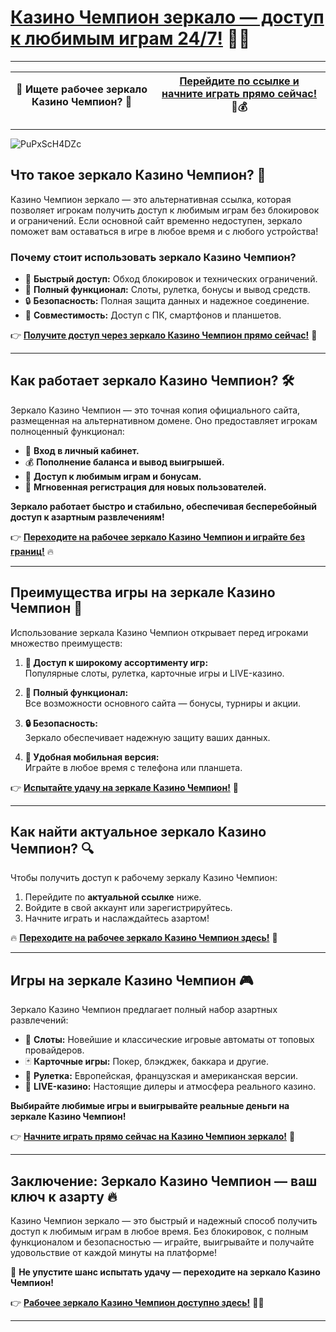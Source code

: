 # [Казино Чемпион зеркало — доступ к любимым играм 24/7!](https://champcasino.ink/pobeda/doa-hats?p80412p305331p112c) 🎰🔥  

---

| **🚀 Ищете рабочее зеркало Казино Чемпион? 🚀** | [**Перейдите по ссылке и начните играть прямо сейчас!**](https://champcasino.ink/pobeda/doa-hats?p80412p305331p112c) 🎲💰 |  
|:---------------------------------------------:|:------------------------------------------------------------------------:|  

---
![PuPxScH4DZc](https://github.com/user-attachments/assets/8ef78473-7e9c-443c-957e-ceeab1f510de)

## **Что такое зеркало Казино Чемпион? 🔑**  
Казино Чемпион зеркало — это альтернативная ссылка, которая позволяет игрокам получить доступ к любимым играм без блокировок и ограничений. Если основной сайт временно недоступен, зеркало поможет вам оставаться в игре в любое время и с любого устройства!  

### **Почему стоит использовать зеркало Казино Чемпион?**  
- 🚀 **Быстрый доступ:** Обход блокировок и технических ограничений.  
- 🎰 **Полный функционал:** Слоты, рулетка, бонусы и вывод средств.  
- 🔒 **Безопасность:** Полная защита данных и надежное соединение.  
- 📱 **Совместимость:** Доступ с ПК, смартфонов и планшетов.  

👉 [**Получите доступ через зеркало Казино Чемпион прямо сейчас!**](https://champcasino.ink/pobeda/doa-hats?p80412p305331p112c) 🎯  

---

## **Как работает зеркало Казино Чемпион? 🛠️**  
Зеркало Казино Чемпион — это точная копия официального сайта, размещенная на альтернативном домене. Оно предоставляет игрокам полноценный функционал:  

- 🎰 **Вход в личный кабинет.**  
- 💰 **Пополнение баланса и вывод выигрышей.**  
- 🎲 **Доступ к любимым играм и бонусам.**  
- 🚀 **Мгновенная регистрация для новых пользователей.**  

**Зеркало работает быстро и стабильно, обеспечивая бесперебойный доступ к азартным развлечениям!**  

👉 [**Переходите на рабочее зеркало Казино Чемпион и играйте без границ!**](https://champcasino.ink/pobeda/doa-hats?p80412p305331p112c) 🔥  

---

## **Преимущества игры на зеркале Казино Чемпион 🎁**  
Использование зеркала Казино Чемпион открывает перед игроками множество преимуществ:  

1. **🎰 Доступ к широкому ассортименту игр:**  
   Популярные слоты, рулетка, карточные игры и LIVE-казино.  

2. **💎 Полный функционал:**  
   Все возможности основного сайта — бонусы, турниры и акции.  

3. **🔒 Безопасность:**  
   Зеркало обеспечивает надежную защиту ваших данных.  

4. **📱 Удобная мобильная версия:**  
   Играйте в любое время с телефона или планшета.  

👉 [**Испытайте удачу на зеркале Казино Чемпион!**](https://champcasino.ink/pobeda/doa-hats?p80412p305331p112c) 🎲  

---

## **Как найти актуальное зеркало Казино Чемпион? 🔍**  
Чтобы получить доступ к рабочему зеркалу Казино Чемпион:  

1. Перейдите по **актуальной ссылке** ниже.  
2. Войдите в свой аккаунт или зарегистрируйтесь.  
3. Начните играть и наслаждайтесь азартом!  

🔥 [**Переходите на рабочее зеркало Казино Чемпион здесь!**](https://champcasino.ink/pobeda/doa-hats?p80412p305331p112c) 🚀  

---

## **Игры на зеркале Казино Чемпион 🎮**  
Зеркало Казино Чемпион предлагает полный набор азартных развлечений:  
- 🎰 **Слоты:** Новейшие и классические игровые автоматы от топовых провайдеров.  
- 🃏 **Карточные игры:** Покер, блэкджек, баккара и другие.  
- 🎲 **Рулетка:** Европейская, французская и американская версии.  
- 🎥 **LIVE-казино:** Настоящие дилеры и атмосфера реального казино.  

**Выбирайте любимые игры и выигрывайте реальные деньги на зеркале Казино Чемпион!**  

👉 [**Начните играть прямо сейчас на Казино Чемпион зеркало!**](https://champcasino.ink/pobeda/doa-hats?p80412p305331p112c) 🎰  

---

## **Заключение: Зеркало Казино Чемпион — ваш ключ к азарту 🔥**  
Казино Чемпион зеркало — это быстрый и надежный способ получить доступ к любимым играм в любое время. Без блокировок, с полным функционалом и безопасностью — играйте, выигрывайте и получайте удовольствие от каждой минуты на платформе!  

🎯 **Не упустите шанс испытать удачу — переходите на зеркало Казино Чемпион!**  

👉 [**Рабочее зеркало Казино Чемпион доступно здесь!**](https://champcasino.ink/pobeda/doa-hats?p80412p305331p112c) 🎲🔥  

---

